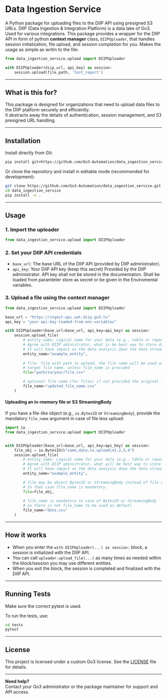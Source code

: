 # Data Ingestion Service

A Python package for uploading files to the DIIP API using presigned S3 URLs.
DIIP (Data Ingestion & Integration Platform) is a data lake of Go3. Used for
various integrations. 
This package provides a wrapper for the DIIP API in form of python __context manager__ 
class, `DIIPUploader`, that handles session initialization, file upload, 
and session completion for you.
Makes the usage as simple as writin to the file:

```python
from data_ingestion_service.upload import DIIPUploader

with DIIPUploader(diip_url, api_key) as session:
    session.upload(file_path, 'test_report')

```

---

## What is this for?

This package is designed for organizations that need to upload data files to the DIIP platform securely and efficiently.  
It abstracts away the details of authentication, session management, and S3 presigned URL handling.

---

## Installation

Install directly from Git:

```bash
pip install git+https://github.com/Go3-Automation/data_ingestion_service.git
```

Or clone the repository and install in editable mode (recommended for development):

```bash
git clone https://github.com/Go3-Automation/data_ingestion_service.git
cd data_ingestion_service
pip install -e .
```


---

## Usage

### 1. Import the uploader

```python
from data_ingestion_service.upload import DIIPUploader
```

### 2. Set your DIIP API credentials

- `base_url`: The base URL of the DIIP API (provided by DIIP administrator).
- `api_key`: Your DIIP API key (keep this secret) Provided by the DIIP administrator. API key shall not be stored in the documentation. Shall be loaded from paramteter store as secret or be given in the Enviromental variables.

### 3. Upload a file using the context manager

```python
from data_ingestion_service.upload import DIIPUploader

base_url = "https://ingest-api.uat.diip.go3.tv"
api_key = "your-api-key-loaded-from-env-variables"

with DIIPUploader(base_url=base_url, api_key=api_key) as session:
    session.upload_file(
        # entity_name: Logical name for your data (e.g., table or report) 
        # Agree with DIIP adinistrator, what is be best way to store data. 
        # It will have impact on the data analysis down the data stream
        entity_name="example_entity",
        
        # file: file with path to upload. the file name will be used as 
        # target file name, unless file_name is provided
        file="path/to/your/file.csv"

        # optional file name (for files) if not provided the original file_name will be used.
        file_name="updated_file_name.csv"
    )
```

#### Uploading an in-memory file or S3 StreamingBody

If you have a file-like object (e.g., `io.BytesIO` or `StreamingBody`), provide the mandatory `file_name` argument in case of file less upload:

```python
import io
from data_ingestion_service.upload import DIIPUploader


with DIIPUploader(base_url=base_url, api_key=api_key) as session:
    file_obj = io.BytesIO(b"some,data,to,upload\n1,2,3,4")
    session.upload_file(
        # entity_name: Logical name for your data (e.g., table or report) 
        # Agree with DIIP adinistrator, what will be best way to store data. 
        # It will have impact on the data analysis down the data stream
        entity_name="example_entity",

        # file may be object BytesIO or StreamingBody instead of file name.
        # In that case file_name is mandatory.
        file=file_obj,
        
        # file_name is mandatory in case of BytesIO or StreamingBody 
        # as there is not file_name to be used as defautl
        file_name="data.csv"
    )
```

---

## How it works

- When you enter the `with DIIPUploader(...) as session:` block, a session is initialized with the DIIP API.
- You can call `uploader.upload_file(...)` as many times as needed within the block/session you may use different entities.
- When you exit the block, the session is completed and finalized with the DIIP API.

---

## Running Tests
Make sure the correct pytest is used.

To run the tests, use:

```bash
cd tests
pytest
```

---

## License

This project is licensed under a custom Go3 license. See the [LICENSE](LICENSE) file for details.

---

**Need help?**  
Contact your Go3 administrator or the package maintainer for support and API access.
